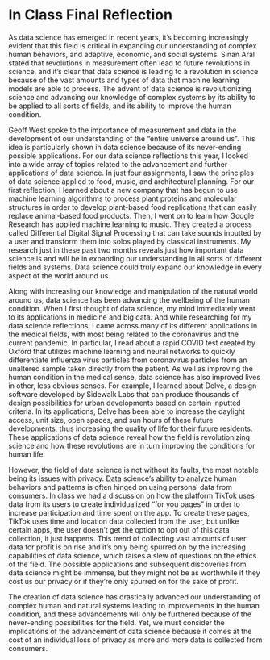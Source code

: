 # In Class Final Reflection

As data science has emerged in recent years, it’s becoming increasingly evident that this field is critical in expanding our understanding of complex human behaviors, and adaptive, economic, and social systems. Sinan Aral stated that revolutions in measurement often lead to future revolutions in science, and it’s clear that data science is leading to a revolution in science because of the vast amounts and types of data that machine learning models are able to process. The advent of data science is revolutionizing science and advancing our knowledge of complex systems by its ability to be applied to all sorts of fields, and its ability to improve the human condition.

Geoff West spoke to the importance of measurement and data in the development of our understanding of the “entire universe around us”. This idea is particularly shown in data science because of its never-ending possible applications. For our data science reflections this year, I looked into a wide array of topics related to the advancement and further applications of data science. In just four assignments, I saw the principles of data science applied to food, music, and architectural planning. For our first reflection, I learned about a new company that has begun to use machine learning algorithms to process plant proteins and molecular structures in order to develop plant-based food replications that can easily replace animal-based food products. Then, I went on to learn how Google Research has applied machine learning to music. They created a process called Differential Digital Signal Processing that can take sounds inputted by a user and transform them into solos played by classical instruments. My research just in these past two months reveals just how important data science is and will be in expanding our understanding in all sorts of different fields and systems. Data science could truly expand our knowledge in every aspect of the world around us.

Along with increasing our knowledge and manipulation of the natural world around us, data science has been advancing the wellbeing of the human condition. When I first thought of data science, my mind immediately went to its applications in medicine and big data. And while researching for my data science reflections, I came across many of its different applications in the medical fields, with most being related to the coronavirus and the current pandemic. In particular, I read about a rapid COVID test created by Oxford that utilizes machine learning and neural networks to quickly differentiate influenza virus particles from coronavirus particles from an unaltered sample taken directly from the patient. As well as improving the human condition in the medical sense, data science has also improved lives in other, less obvious senses. For example, I learned about Delve, a design software developed by Sidewalk Labs that can produce thousands of design possibilities for urban developments based on certain inputted criteria. In its applications, Delve has been able to increase the daylight access, unit size, open spaces, and sun hours of these future developments, thus increasing the quality of life for their future residents. These applications of data science reveal how the field is revolutionizing science and how these revolutions are in turn improving the conditions for human life. 

However, the field of data science is not without its faults, the most notable being its issues with privacy. Data science’s ability to analyze human behaviors and patterns is often hinged on using personal data from consumers. In class we had a discussion on how the platform TikTok uses data from its users to create individualized “for you pages” in order to increase participation and time spent on the app. To create these pages, TikTok uses time and location data collected from the user, but unlike certain apps, the user doesn’t get the option to opt out of this data collection, it just happens. This trend of collecting vast amounts of user data for profit is on rise and it’s only being spurred on by the increasing capabilities of data science, which raises a slew of questions on the ethics of the field. The possible applications and subsequent discoveries from data science might be immense, but they might not be as worthwhile if they cost us our privacy or if they’re only spurred on for the sake of profit. 

The creation of data science has drastically advanced our understanding of complex human and natural systems leading to improvements in the human condition, and these advancements will only be furthered because of the never-ending possibilities for the field. Yet, we must consider the implications of the advancement of data science because it comes at the cost of an individual loss of privacy as more and more data is collected from consumers.
